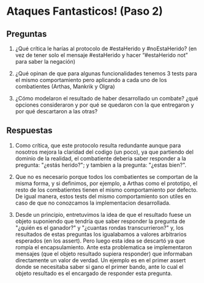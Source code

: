 # Ataques Fantasticos! (Paso 2)

## Preguntas

1. ¿Qué crítica le harías al protocolo de #estaHerido y #noEstaHerido? (en vez de tener solo el mensaje #estaHerido y hacer “#estaHerido not” para saber la negación)

2. ¿Qué opinan de que para algunas funcionalidades tenemos 3 tests para el mismo comportamiento pero aplicando a cada uno de los combatientes (Arthas, Mankrik y Olgra)

3. ¿Cómo modelaron el resultado de haber desarrollado un combate? ¿qué opciones consideraron y por qué se quedaron con la que entregaron y por qué descartaron a las otras?

## Respuestas

1. Como crítica, que este protocolo resulta redundante aunque para nosotros mejora la claridad del codigo (un poco), ya que partiendo del dominio de la realidad, el combatiente deberia saber responder a la pregunta: "¿estás herido?"; y tambien a la pregunta: "¿estas bien?".

2. Que no es necesario porque todos los combatientes se comportan de la misma forma, y si definimos, por ejemplo, a Arthas como el prototipo, el resto de los combatientes tienen el mismo comportamiento por defecto. De igual manera, estos tests del mismo comportamiento son utiles en caso de que no conozcamos la implementacion desarrollada.

3. Desde un principio, entretuvimos la idea de que el resultado fuese un objeto suponiendo que tendría que saber responder la pregunta de "¿quién es el ganador?" y "¿cuantas rondas transcurrieron?" y, los resultados de estas preguntas los igualabamos a valores arbitrarios esperados (en los assert). Pero luego esta idea se descartó ya que rompía el encapsulamiento.
Ante esta problematica se implementaron mensajes (que el objeto resultado supiera responder) que informaban directamente un valor de verdad. Un ejemplo es en el primer assert donde se necesitaba saber si gano el primer bando, ante lo cual el objeto resultado es el encargado de responder esta pregunta. 
